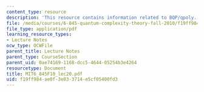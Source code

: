 ```yaml
---
content_type: resource
description: 'This resource contains information related to BQP/qpoly. '
file: /media/courses/6-845-quantum-complexity-theory-fall-2010/f19ff984ae0f3e033714e5cf05400fd3_MIT6_845F10_lec20.pdf
file_type: application/pdf
learning_resource_types:
- Lecture Notes
ocw_type: OCWFile
parent_title: Lecture Notes
parent_type: CourseSection
parent_uid: 0ae74169-1168-dcc5-4644-05254b3e4264
resourcetype: Document
title: MIT6_845F10_lec20.pdf
uid: f19ff984-ae0f-3e03-3714-e5cf05400fd3
---
```

